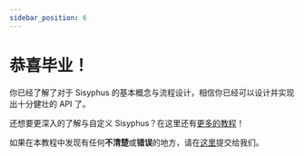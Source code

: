 ```yaml
---
sidebar_position: 6
---
```


# 恭喜毕业！

你已经了解了对于 Sisyphus 的基本概念与流程设计，相信你已经可以设计并实现出十分健壮的 API 了。

还想要更深入的了解与自定义 Sisyphus？在这里还有[更多的教程](./category/教程---拓展)！

如果在本教程中发现有任何**不清楚**或**错误**的地方，请在[这里](https://github.com/ButterCam/sisyphus-docs/issues/new)提交给我们。
